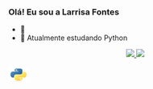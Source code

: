 ### Olá! Eu sou a Larrisa Fontes




- 🔭 
- 🌱 Atualmente estudando Python
<!--
- 👯 I’m looking to collaborate on ...
- 🤔 I’m looking for help with ...
- 💬 Ask me about ...
- 📫 How to reach me: ...
- 😄 Pronouns: ...
- ⚡ Fun fact: ...
-->
<div align="center">
  <a href="https://github.com/larissafonts">
  <img height="180em" src="https://github-readme-stats.vercel.app/api?username=larissafonts&show_icons=true&theme=tokyonight&include_all_commits=true&count_private=true"/>
  <img height="180em" src="https://github-readme-stats.vercel.app/api/top-langs/?username=larissafonts&layout=compact&langs_count=7&theme=tokyonight"/>
</div>
  
  <div style="display: inline_block"><br>
  <img align="center" alt="Larissa-Python" height="30" width="40" src="https://raw.githubusercontent.com/devicons/devicon/master/icons/python/python-original.svg">
</div>
